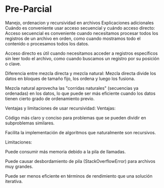 # Pre-Parcial
Manejo, ordenacion y recursividad en archivos
Explicaciones adicionales
Cuándo es conveniente usar acceso secuencial y cuándo acceso directo:
Acceso secuencial es conveniente cuando necesitamos procesar todos los registros de un archivo en orden, como cuando mostramos todo el contenido o procesamos todos los datos.

Acceso directo es útil cuando necesitamos acceder a registros específicos sin leer todo el archivo, como cuando buscamos un registro por su posición o clave.

Diferencia entre mezcla directa y mezcla natural:
Mezcla directa divide los datos en bloques de tamaño fijo, los ordena y luego los fusiona.

Mezcla natural aprovecha las "corridas naturales" (secuencias ya ordenadas) en los datos, lo que puede ser más eficiente cuando los datos tienen cierto grado de ordenamiento previo.

Ventajas y limitaciones de usar recursividad:
Ventajas:

Código más claro y conciso para problemas que se pueden dividir en subproblemas similares.

Facilita la implementación de algoritmos que naturalmente son recursivos.

Limitaciones:

Puede consumir más memoria debido a la pila de llamadas.

Puede causar desbordamiento de pila (StackOverflowError) para archivos muy grandes.

Puede ser menos eficiente en términos de rendimiento que una solución iterativa.